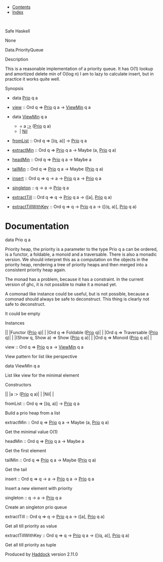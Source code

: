 -   [Contents](index.html)
-   [Index](doc-index.html)

 

Safe Haskell

None

Data.PriorityQueue

Description

This is a reasonable implementation of a priority queue. It has O(1) lookup and amortized delete min of O(log n) I am to lazy to calculate insert, but in practice it works quite well.

Synopsis

-   data [Prio](#t:Prio) q a
-   [view](#v:view) :: Ord q =\> [Prio](Data-PriorityQueue.html#t:Prio) q a -\> [ViewMin](Data-PriorityQueue.html#t:ViewMin) q a
-   data [ViewMin](#t:ViewMin) q a
    -   = a [:\>](#v::-62-) ([Prio](Data-PriorityQueue.html#t:Prio) q a)
    -   | [Nil](#v:Nil)

-   [fromList](#v:fromList) :: Ord q =\> [(q, a)] -\> [Prio](Data-PriorityQueue.html#t:Prio) q a
-   [extractMin](#v:extractMin) :: Ord q =\> [Prio](Data-PriorityQueue.html#t:Prio) q a -\> Maybe (a, [Prio](Data-PriorityQueue.html#t:Prio) q a)
-   [headMin](#v:headMin) :: Ord q =\> [Prio](Data-PriorityQueue.html#t:Prio) q a -\> Maybe a
-   [tailMin](#v:tailMin) :: Ord q =\> [Prio](Data-PriorityQueue.html#t:Prio) q a -\> Maybe ([Prio](Data-PriorityQueue.html#t:Prio) q a)
-   [insert](#v:insert) :: Ord q =\> q -\> a -\> [Prio](Data-PriorityQueue.html#t:Prio) q a -\> [Prio](Data-PriorityQueue.html#t:Prio) q a
-   [singleton](#v:singleton) :: q -\> a -\> [Prio](Data-PriorityQueue.html#t:Prio) q a
-   [extractTill](#v:extractTill) :: Ord q =\> q -\> [Prio](Data-PriorityQueue.html#t:Prio) q a -\> ([a], [Prio](Data-PriorityQueue.html#t:Prio) q a)
-   [extractTillWithKey](#v:extractTillWithKey) :: Ord q =\> q -\> [Prio](Data-PriorityQueue.html#t:Prio) q a -\> ([(q, a)], [Prio](Data-PriorityQueue.html#t:Prio) q a)

Documentation
=============

data Prio q a

Priority heap, the priority is a parameter to the type Prio q a can be ordered, is a functor, a foldable, a monoid and a traversable. There is also a monadic version. We should interpret this as a computation on the objects in the priority heap, rendering a tree of priority heaps and then merged into a consistent priority heap again.

The monad has a problem, because it has a constraint. In the current version of ghc, it is not possible to make it a monad yet.

A comonad like instance could be useful, but is not possible, because a comonad should always be safe to deconstruct. This thing is clearly not safe to deconstruct.

It could be empty

Instances

||
|Functor ([Prio](Data-PriorityQueue.html#t:Prio) q)| |
|Ord q =\> Foldable ([Prio](Data-PriorityQueue.html#t:Prio) q)| |
|Ord q =\> Traversable ([Prio](Data-PriorityQueue.html#t:Prio) q)| |
|(Show q, Show a) =\> Show ([Prio](Data-PriorityQueue.html#t:Prio) q a)| |
|Ord q =\> Monoid ([Prio](Data-PriorityQueue.html#t:Prio) q a)| |

view :: Ord q =\> [Prio](Data-PriorityQueue.html#t:Prio) q a -\> [ViewMin](Data-PriorityQueue.html#t:ViewMin) q a

View pattern for list like perspective

data ViewMin q a

List like view for the minimal element

Constructors

||
|a :\> ([Prio](Data-PriorityQueue.html#t:Prio) q a)| |
|Nil| |

fromList :: Ord q =\> [(q, a)] -\> [Prio](Data-PriorityQueue.html#t:Prio) q a

Build a prio heap from a list

extractMin :: Ord q =\> [Prio](Data-PriorityQueue.html#t:Prio) q a -\> Maybe (a, [Prio](Data-PriorityQueue.html#t:Prio) q a)

Get the minimal value O(1)

headMin :: Ord q =\> [Prio](Data-PriorityQueue.html#t:Prio) q a -\> Maybe a

Get the first element

tailMin :: Ord q =\> [Prio](Data-PriorityQueue.html#t:Prio) q a -\> Maybe ([Prio](Data-PriorityQueue.html#t:Prio) q a)

Get the tail

insert :: Ord q =\> q -\> a -\> [Prio](Data-PriorityQueue.html#t:Prio) q a -\> [Prio](Data-PriorityQueue.html#t:Prio) q a

Insert a new element with priority

singleton :: q -\> a -\> [Prio](Data-PriorityQueue.html#t:Prio) q a

Create an singleton prio queue

extractTill :: Ord q =\> q -\> [Prio](Data-PriorityQueue.html#t:Prio) q a -\> ([a], [Prio](Data-PriorityQueue.html#t:Prio) q a)

Get all till priority as value

extractTillWithKey :: Ord q =\> q -\> [Prio](Data-PriorityQueue.html#t:Prio) q a -\> ([(q, a)], [Prio](Data-PriorityQueue.html#t:Prio) q a)

Get all till priority as tuple

Produced by [Haddock](http://www.haskell.org/haddock/) version 2.11.0
